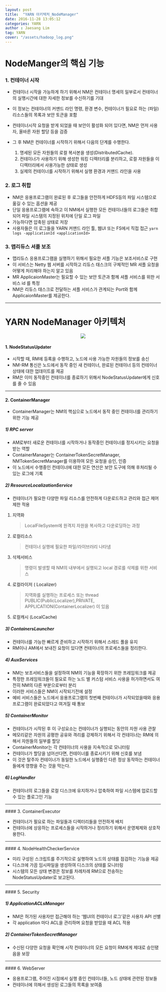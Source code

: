 ```yaml
---
layout: post
title:  "YARN 아키텍처_NodeManager"
date: 2016-11-28 13:05:12
categories: YARN
author : Jaesang Lim
tag: YARN
cover: "/assets/hadoop_log.png"
---
```


# NodeManger의 핵심 기능

### 1. 컨테이너 시작


 - 컨테이너 시작을 가능하게 하기 위해서 NM은 컨테이너 명세의 일부로서 컨테이너의 실행시간에 대한 자세한 정보를 수신하기를 기대
 - 이 정보는 컨테이너의 커맨드 라인 명령, 환경 변수, 컨테이너가 필요로 하는 (파일) 리소스들의 목록과 보안 토큰을 포함

 - 컨테이너시작 요청을 받게 되었을 때 보안이 활성화 되어 있다면, NM은 먼저 사용자, 올바른 자원 할당 등을 검증
 - 그 후 NM은 컨테이너를 시작하기 위해서 다음의 단계를 수행한다.

	1. 명세된 모든 자원들의 로컬 복사본을 생성(DistributedCache).
	2. 컨테이너가 사용하기 위해 생성한 워킹 디렉터리를 분리하고, 로컬 자원들을 이 디렉터리에서 사용가능한 상태로 생성
	3. 실제의 컨테이너를 시작하기 위해서 실행 환경과 커맨드 라인을 사용

### 2. 로그 취합

 - NM은 응용프로그램이 완료된 후 로그들을 안전하게 HDFS등의 파일 시스템으로 옮길 수 있는 옵션을 제공
 - 단일 응용프로그램에 속하고 이 NM에서 실행한 모든 컨테이너들의 로그들은 취합되어 파일 시스템의 지정된 위치에 단일 로그 파일
 - 가능하다면 압축된 상태로 저장
 - 사용자들은 이 로그들을 YARN 커맨드 라인 툴, 웹UI 또는 FS에서 직접 접근
 `yarn logs -applicationId <applicationId>`

### 3. 맵리듀스 셔플 보조

- 맵리듀스 응용프로그램을 실행하기 위해서 필요한 셔플 기능은 보조서비스로 구현
- 이 서비스는 Netty 웹 서버를 시작하고 리듀스 태스크의 구체적인 MR 셔플 요청을 어떻게 처리해야 하는지 알고 있음
- MR ApplicaionMaster는 필요할 수 있는 보안 토큰과 함께 셔플 서비스를 위한 서비스 id 를 특정
- NM은 리듀스 태스크로 전달하는 셔플 서비스가 관계되는 Port와 함께 ApplicaionMaster를 제공한다.

<hr/>

# YARN NodeManager 아키텍처 
<center>
<img src="https://user-images.githubusercontent.com/12586821/47789555-2f95b100-dd58-11e8-8bdc-b35fda1f67e4.PNG"/>
</center>

#### 1. NodeStatusUpdater

 - 시작할 때, RM에 등록을 수행하고, 노드에 사용 가능한 자원들의 정보를 송신
 - NM-RM 통신은 노드에서 동작 중인 새 컨테이너, 완료된 컨테이너 등의 컨테이너 상태에 대한 업데이트를 제공
 - RM은 이미 동작중인 컨테이너를 종료하기 위해서 NodeStatusUpdater에게 신호를 줄 수 있음
<hr/>

#### 2. ContainerManager

 - ContainerManager는 NM의 핵심으로 노드에서 동작 중인 컨테이너를 관리하기 위한 기능 제공


##### 1) RPC server

 - AM로부터 새로운 컨테이너를 시작하거나 동작중인 컨테이너를 정지시키는 요청을 받는 역할
 - ContainerManager는 ContainerTokenSecretManager, NMTokenSecretManager를 이용하여 모든 요청을 승인, 인증
 - 이 노드에서 수행중인 컨테이너에 대한 모든 연산은 보안 도구에 의해 후처리될 수 있는 로그에 기록


##### 2) ResourceLocalizationService

 - 컨테이너가 필요한 다양한 파일 리소스를 안전하게 다운로드하고 관리와 접근 제어 제한 적용
 1. 지역화
	> LocalFileSystem에 원격지 자원을 복사하고 다운로딩하는 과정 
 2. 로컬리소스
	> 컨테이너 실행에 필요한 파일/라이브러리 나타냄
 3. 삭제서비스
	> 명령이 발생할 때 NM의 내부에서 실행되고 local 경로를 삭제를 위한 서비스
 4. 로컬라이저 ( Localizer) 
	> 지역화를 실행하는 프로세스 또는 thread
	> PUBLIC(PublicLocalizer),PRIVATE, APPLICATION(ContainerLocalizer) 이 있음
 5. 로컬캐시 (LocalCache) 



##### 3) ContainersLauncher

- 컨테이너를 가능한 빠르게 준비하고 시작하기 위해서 스레드 풀을 유지
- RM이나 AM에서 보내진 요청이 있다면 컨테이너의 프로세스들을 정리한다.


##### 4) AuxServices
 
- NM는 보조서비스들을 설정하여 NM의 기능을 확장하기 위한 프레임워크를 제공
- 특정한 프레임워크들이 필요로 하는 노드 별 커스텀 서비스 사용을 허가하면서도 여전히 NM의 다른 부분으로부터 분리
- 이러한 서비스들은 NM이 시작되기전에 설정
- 예비 서비스들은 노드에서 응용프로그램의 첫번째 컨테이너가 시작되었을때와 응용프로그램이 완료되었다고 여겨질 때 통보

##### 5) ContainerMonitor

- 컨테이너가 시작된 후 이 구성요소는 컨테이너가 실행되는 동안의 자원 사용 관찰
- 메모리같은 자원의 공평한 공유와 격리를 강제하기 위해서 각 컨테이너는 RM에 의해서 자원들의 일부를 할당
- ContainerMonitor는 각 컨테이너의 사용을 지속적으로 모니터링 
- 컨테이너가 할당을 넘어선다면, 컨테이너를 종료시키기 위해 신호를 보냄
- 이 것은 탈주자 컨테이너가 동일한 노드에서 실행중인 다른 정상 동작하는 컨테이너들에게 영향을 주는 것을 막는다.


##### 6) LogHandler

- 컨테이너의 로그들을 로컬 디스크에 유지하거나 압축하여 파일 시스템에 업로드할 수 있는 플로그인 기능

<hr/>
#### 3. ContainerExecutor

- 컨테이너가 필요로 하는 파일들과 디렉터리들을 안전하게 배치
- 컨테이너에 상응하는 프로세스들을 시작하거나 정리하기 위해서 운영체제와 상호작용한다.

<hr/>
#### 4. NodeHealthCheckerService

- 미리 구성된 스크립트를 주기적으로 실행하여 노드의 상태를 점검하는 기능을 제공
- 디스크에 가끔 임시파일을 생성하여 디스크의 상태를 모니터링
- 시스템의 모든 상태 변경은 정보를 차례차례 RM으로 전송하는 NodeStatusUpdater로 보고된다.


<hr/>
#### 5. Security


##### 1) ApplicationACLsManager

- NM은 허가된 사용자만 접근해야 하는 ‘웹UI의 컨테이너 로그’같은 사용자 API 선별
- 각 application 마다 ACL을 관리하며 요청을 받았을 때 ACL 적용

##### 2) ContainerTokenSecretManager

- 수신된 다양한 요청을 확인해 시작 컨테이너의 모든 요청이 RM에게 제대로 승인됐음을 보장

<hr/>
#### 6. WebServer

- 응용프로그램, 주어진 시점에서 실행 중인 컨테이너들, 노드 상태에 관련된 정보들 
- 컨테이너에 의해서 생성된 로그들의 목록을 보여줌
